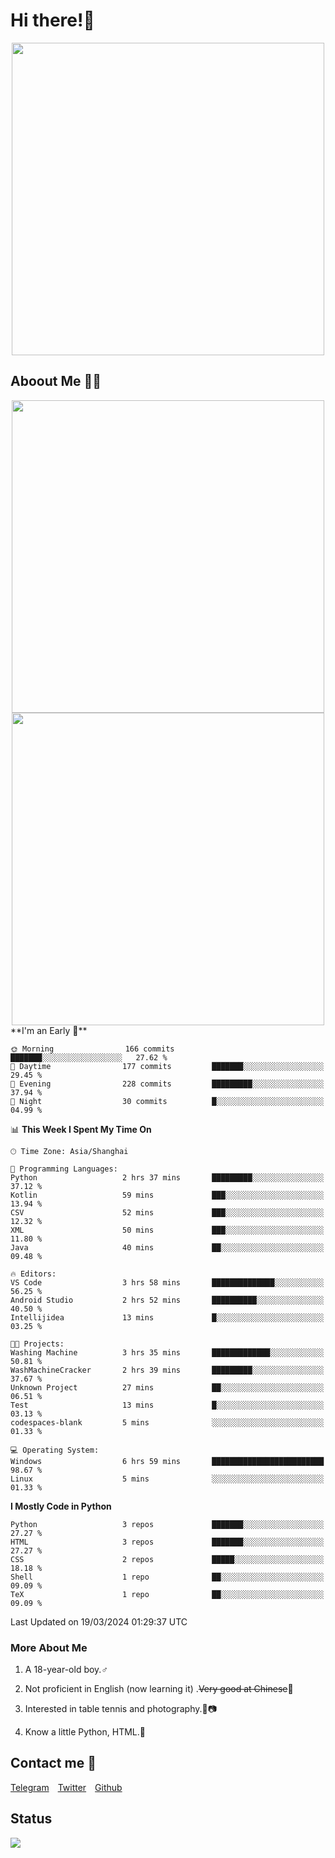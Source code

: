 # Hi there!🎉

<div align=center><img src="https://count.getloli.com/get/@Cicada000?theme=moebooru" width=500px></div>

## Aboout Me 👀💦

<div align=center>
<img src="https://github-readme-stats.vercel.app/api?username=Cicada000&show_icons=true&theme=tokyonight" width=500px>
<br>
<img src="https://github-readme-stats.vercel.app/api/top-langs/?username=Cicada000&show_icons=true&theme=tokyonight&layout=compact" width=500px>
</div>
<!--START_SECTION:waka-->
**I'm an Early 🐤** 

```text
🌞 Morning                166 commits         ███████░░░░░░░░░░░░░░░░░░   27.62 % 
🌆 Daytime                177 commits         ███████░░░░░░░░░░░░░░░░░░   29.45 % 
🌃 Evening                228 commits         █████████░░░░░░░░░░░░░░░░   37.94 % 
🌙 Night                  30 commits          █░░░░░░░░░░░░░░░░░░░░░░░░   04.99 % 
```


📊 **This Week I Spent My Time On** 

```text
🕑︎ Time Zone: Asia/Shanghai

💬 Programming Languages: 
Python                   2 hrs 37 mins       █████████░░░░░░░░░░░░░░░░   37.12 % 
Kotlin                   59 mins             ███░░░░░░░░░░░░░░░░░░░░░░   13.94 % 
CSV                      52 mins             ███░░░░░░░░░░░░░░░░░░░░░░   12.32 % 
XML                      50 mins             ███░░░░░░░░░░░░░░░░░░░░░░   11.80 % 
Java                     40 mins             ██░░░░░░░░░░░░░░░░░░░░░░░   09.48 % 

🔥 Editors: 
VS Code                  3 hrs 58 mins       ██████████████░░░░░░░░░░░   56.25 % 
Android Studio           2 hrs 52 mins       ██████████░░░░░░░░░░░░░░░   40.50 % 
Intellijidea             13 mins             █░░░░░░░░░░░░░░░░░░░░░░░░   03.25 % 

🐱‍💻 Projects: 
Washing Machine          3 hrs 35 mins       █████████████░░░░░░░░░░░░   50.81 % 
WashMachineCracker       2 hrs 39 mins       █████████░░░░░░░░░░░░░░░░   37.67 % 
Unknown Project          27 mins             ██░░░░░░░░░░░░░░░░░░░░░░░   06.51 % 
Test                     13 mins             █░░░░░░░░░░░░░░░░░░░░░░░░   03.13 % 
codespaces-blank         5 mins              ░░░░░░░░░░░░░░░░░░░░░░░░░   01.33 % 

💻 Operating System: 
Windows                  6 hrs 59 mins       █████████████████████████   98.67 % 
Linux                    5 mins              ░░░░░░░░░░░░░░░░░░░░░░░░░   01.33 % 
```

**I Mostly Code in Python** 

```text
Python                   3 repos             ███████░░░░░░░░░░░░░░░░░░   27.27 % 
HTML                     3 repos             ███████░░░░░░░░░░░░░░░░░░   27.27 % 
CSS                      2 repos             █████░░░░░░░░░░░░░░░░░░░░   18.18 % 
Shell                    1 repo              ██░░░░░░░░░░░░░░░░░░░░░░░   09.09 % 
TeX                      1 repo              ██░░░░░░░░░░░░░░░░░░░░░░░   09.09 % 
```




 Last Updated on 19/03/2024 01:29:37 UTC
<!--END_SECTION:waka-->

### More About Me

1. A 18-year-old boy.♂

2. Not proficient in English (now learning it) .~~Very good at Chinese~~🤣

3. Interested in table tennis and photography.🏓📷

4. Know a little Python, HTML.🐍


## Contact me 💬

[Telegram](https://t.me/CicadaLYW)&emsp;[Twitter](https://twitter.com/Cicada0001)&emsp;[Github](https://github.com/Cicada000)

## Status
<img src="https://weather-icon.journeyad.repl.co/@hangzhou?v=1" align="left">







